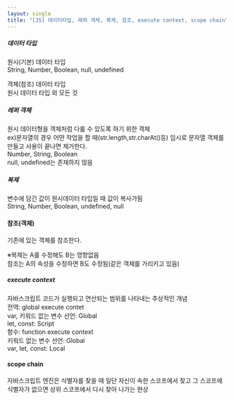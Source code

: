 ```yaml
---
layout: single
title: "[JS] 데이터타입, 래퍼 객체, 복제, 참조, execute context, scope chain"
---
```

##### 데이터 타입   
원시(기본) 데이터 타입   
String, Number, Boolean, null, undefined   
   
객체(참조) 데이터 타입   
원시 데이터 타입 외 모든 것   
   
##### 레퍼 객체   
원시 데이터형을 객체처럼 다룰 수 있도록 하기 위한 객체    
ex)문자열의 경우 어떤 작업을 할 때(str.length,str.charAt()등) 임시로 문자열 객체를 만들고 사용이 끝나면 제거한다.   
Number, String, Boolean   
null, undefined는 존재하지 않음   
    
##### 복제   
변수에 담긴 값이 원시데이터 타입일 때 값이 복사가됨    
String, Number, Boolean, undefined, null   
    
#### 참조(객체)   
기존에 있는 객체를 참조한다.   
   
※복제는 A를 수정해도 B는 영향없음   
참조는 A의 속성을 수정하면 B도 수정됨(같은 객체를 가리키고 있음)   
   
##### execute context   
자바스크립트 코드가 실행되고 연산되는 범위를 나타내는 추상적인 개념   
전역: global execute contet   
var, 키워드 없는 변수 선언: Global   
let, const: Script   
함수: function execute context   
키워드 없는 변수 선언: Global   
var, let, const: Local   
   
#### scope chain   
자바스크립트 엔진은 식별자를 찾을 때 일단 자신이 속한 스코프에서 찾고 그 스코프에 식별자가 없으면 상위 스코프에서 다시 찾아 나가는 현상   